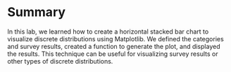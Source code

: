 # Summary

In this lab, we learned how to create a horizontal stacked bar chart to visualize discrete distributions using Matplotlib. We defined the categories and survey results, created a function to generate the plot, and displayed the results. This technique can be useful for visualizing survey results or other types of discrete distributions.
